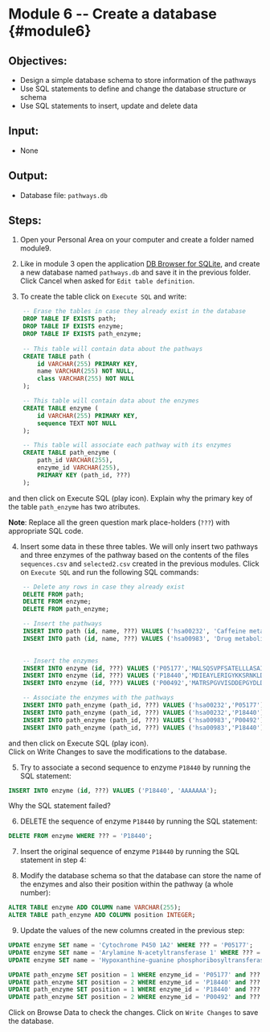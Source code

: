 # Module 6 -- Create a database {#module6}

## Objectives:
- Design a simple database schema to store information of the pathways
- Use SQL statements to define and change the database structure or schema
- Use SQL statements to insert, update and delete data

## Input:
- None

## Output:
- Database file: `pathways.db`

## Steps:

1. Open your Personal Area on your computer and create a folder named module9.

2. Like in module 3 open the application [DB Browser for SQLite](http://sqlitebrowser.org/),
and create a new database named `pathways.db` and save it in the previous folder. 
Click Cancel when asked for `Edit table definition`.

3. To create the table click on `Execute SQL` and write:

```sql
	-- Erase the tables in case they already exist in the database
    DROP TABLE IF EXISTS path;
    DROP TABLE IF EXISTS enzyme;
    DROP TABLE IF EXISTS path_enzyme;
    
	-- This table will contain data about the pathways
	CREATE TABLE path (
		id VARCHAR(255) PRIMARY KEY,
		name VARCHAR(255) NOT NULL,
		class VARCHAR(255) NOT NULL
	);

	-- This table will contain data about the enzymes
   	CREATE TABLE enzyme (
		id VARCHAR(255) PRIMARY KEY,
		sequence TEXT NOT NULL
	);

	-- This table will associate each pathway with its enzymes
	CREATE TABLE path_enzyme (
		path_id VARCHAR(255),
		enzyme_id VARCHAR(255),
		PRIMARY KEY (path_id, ???)
	);
```
and then click on Execute SQL (play icon).
Explain why the primary key of the table `path_enzyme` has two atributes.

**Note**: Replace all the green question mark place-holders (`???`) with appropriate SQL code.

4. Insert some data in these three tables.
We will only insert two pathways and three enzymes of the pathway based on the contents of the files 
`sequences.csv` and `selected2.csv` created in the previous modules.
Click on `Execute SQL` and run the following SQL commands:
```sql
	-- Delete any rows in case they already exist
    DELETE FROM path;
    DELETE FROM enzyme;
    DELETE FROM path_enzyme;

	-- Insert the pathways
	INSERT INTO path (id, name, ???) VALUES ('hsa00232', 'Caffeine metabolism', 'Metabolism; Biosynthesis of other secondary metabolites');
	INSERT INTO path (id, name, ???) VALUES ('hsa00983', 'Drug metabolism - other enzymes', 'Metabolism; Xenobiotics biodegradation and metabolism');

	
	-- Insert the enzymes
	INSERT INTO enzyme (id, ???) VALUES ('P05177','MALSQSVPFSATELLLASAIFCLVFWVLKGLRPRVPKGLKSPPEPWGWPLLGHVLTLGKNPHLALSRMSQRYGDVLQIRIGSTPVLVLSRLDTIRQALVRQGDDFKGRPDLYTSTLITDGQSLTFSTDSGPVWAARRRLAQNALNTFSIASDPASSSSCYLEEHVSKEAKALISRLQELMAGPGHFDPYNQVVVSVANVIGAMCF');
	INSERT INTO enzyme (id, ???) VALUES ('P18440','MDIEAYLERIGYKKSRNKLDLETLTDILQHQIRAVPFENLNIHCGDAMDLGLEAIFDQVVRRNRGGWCLQVNHLLYWALTTIGFETTMLGGYVYSTPAKKYSTGMIHLLLQVTIDGRNYIVDAGFGRSYQMWQPLELISGKDQPQVPCVFRLTEENGFWYLDQIRREQYIPNEEFLHSDLLEDSKYRKIYSFTLKPRTIEDFESMNT');
	INSERT INTO enzyme (id, ???) VALUES ('P00492','MATRSPGVVISDDEPGYDLDLFCIPNHYAEDLERVFIPHGLIMDRTERLARDVMKEMGGHHIVALCVLKGGYKFFADLLDYIKALNRNSDRSIPMTVDFIRLKSYCNDQSTGDIKVIGGDDLSTLTGKNVLIVEDIIDTGKTMQTLLSLVRQYNPKMVKVASLLVKRTPRSVGYKPDFVGFEIPDKFVVGYALDYNEYFRDLNHVC');

	-- Associate the enzymes with the pathways
	INSERT INTO path_enzyme (path_id, ???) VALUES ('hsa00232','P05177');
	INSERT INTO path_enzyme (path_id, ???) VALUES ('hsa00232','P18440');
	INSERT INTO path_enzyme (path_id, ???) VALUES ('hsa00983','P00492');
	INSERT INTO path_enzyme (path_id, ???) VALUES ('hsa00983','P18440');
```
and then click on Execute SQL (play icon).	
Click on Write Changes to save the modifications to the database.
	
5. Try to associate a second sequence to enzyme `P18440` by running the SQL statement:
```sql
INSERT INTO enzyme (id, ???) VALUES ('P18440', 'AAAAAAA');
```
Why the SQL statement failed?

6. DELETE the sequence of enzyme `P18440` by running the SQL statement:
```sql
DELETE FROM enzyme WHERE ??? = 'P18440';
```

7. Insert the original sequence of enzyme `P18440` by running the SQL statement in step 4:

8. Modify the database schema so that the database can store the name of the enzymes and also their position within the pathway (a whole number):
```sql
ALTER TABLE enzyme ADD COLUMN name VARCHAR(255);
ALTER TABLE path_enzyme ADD COLUMN position INTEGER;
```

9. Update the values of the new columns created in the previous step:
```sql
UPDATE enzyme SET name = 'Cytochrome P450 1A2' WHERE ??? = 'P05177';
UPDATE enzyme SET name = 'Arylamine N-acetyltransferase 1' WHERE ??? = 'P18440';
UPDATE enzyme SET name = 'Hypoxanthine-guanine phosphoribosyltransferase' WHERE ??? = 'P00492';

UPDATE path_enzyme SET position = 1 WHERE enzyme_id = 'P05177' and ??? = 'hsa00232';
UPDATE path_enzyme SET position = 2 WHERE enzyme_id = 'P18440' and ??? = 'hsa00232';
UPDATE path_enzyme SET position = 1 WHERE enzyme_id = 'P18440' and ??? = 'hsa00983';
UPDATE path_enzyme SET position = 2 WHERE enzyme_id = 'P00492' and ??? = 'hsa00983';
```
Click on Browse Data to check the changes.
Click on `Write Changes` to save the database.



